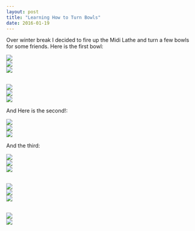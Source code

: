```yaml
---
layout: post
title: "Learning How to Turn Bowls"
date: 2016-01-19
---
```

Over winter break I decided to fire up the Midi Lathe and turn a few bowls for some friends. Here is the first bowl:
<div class="row">
    <div class="col-sm-4"><img src="{{ site.content_url }}/bowl_turning/alenas_bowl/IMG_20151230_142508.jpg" class="img-responsive pull-left"></div>
    <div class="col-sm-4"><img src="{{ site.content_url }}/bowl_turning/alenas_bowl/IMG_20151230_142544.jpg" class="img-responsive pull-left"></div>
    <div class="col-sm-4"><img src="{{ site.content_url }}/bowl_turning/alenas_bowl/IMG_20151230_142533.jpg" class="img-responsive pull-left"></div>
</div>
<div class="row" style="margin-top:30px;">
    <div class="col-sm-4"><img src="{{ site.content_url }}/bowl_turning/alenas_bowl/IMG_20151230_142603.jpg" class="img-responsive pull-left"></div>
    <div class="col-sm-4"><img src="{{ site.content_url }}/bowl_turning/alenas_bowl/IMG_20151230_142533.jpg" class="img-responsive pull-left"></div>
    <div class="col-sm-4"><img src="{{ site.content_url }}/bowl_turning/alenas_bowl/IMG_20151230_142553.jpg" class="img-responsive pull-left"></div>
</div>

And Here is the second!:
<div class="row">
    <div class="col-sm-4"><img src="{{ site.content_url }}/bowl_turning/alex_bowl/IMG_20160108_091615.jpg" class="img-responsive pull-left"></div>
    <div class="col-sm-4"><img src="{{ site.content_url }}/bowl_turning/alex_bowl/IMG_20160108_091623.jpg" class="img-responsive pull-left"></div>
    <div class="col-sm-4"><img src="{{ site.content_url }}/bowl_turning/alex_bowl/IMG_20160108_091633.jpg" class="img-responsive pull-left"></div>
</div>

And the third:
<div class="row">
    <div class="col-sm-4"><img src="{{ site.content_url }}/bowl_turning/dans_bowl/IMG_4667.jpg" class="img-responsive pull-left"></div>
   <div class="col-sm-4"><img src="{{ site.content_url }}/bowl_turning/dans_bowl/IMG_4668.jpg" class="img-responsive pull-left"></div>
    <div class="col-sm-4"><img src="{{ site.content_url }}/bowl_turning/dans_bowl/IMG_4669.jpg" class="img-responsive pull-left"></div>
</div>
<div class="row" style="margin-top:30px;">
    <div class="col-sm-4"><img src="{{ site.content_url }}/bowl_turning/dans_bowl/IMG_4670.jpg" class="img-responsive pull-left"></div>
    <div class="col-sm-4"><img src="{{ site.content_url }}/bowl_turning/dans_bowl/IMG_4671.jpg" class="img-responsive pull-left"></div>
    <div class="col-sm-4"><img src="{{ site.content_url }}/bowl_turning/dans_bowl/IMG_4672.jpg" class="img-responsive pull-left"></div>
</div>
<div class="row" style="margin-top:30px;">
    <div class="col-sm-4"><img src="{{ site.content_url }}/bowl_turning/dans_bowl/IMG_4673.jpg" class="img-responsive pull-left"></div>
    <div class="col-sm-4"><img src="{{ site.content_url }}/bowl_turning/dans_bowl/IMG_4674.jpg" class="img-responsive pull-left"></div>
</div>

  
  
  
  
  
 